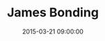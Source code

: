 ---
title:  "James Bonding"
date:   2015-03-21 09:00:00
categories: podcasts
book-author: "Matt Gourley and Matt Mira"
cover-image: http://a4.mzstatic.com/us/r30/Music6/v4/94/cf/65/94cf65be-d59a-f13e-1508-cb790277b383/cover170x170.jpeg
buy-link: https://itunes.apple.com/us/podcast/james-bonding/id695880236?mt=2
layout: "library-page"

---